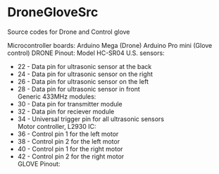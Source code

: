 # DroneGloveSrc
Source codes for Drone and Control glove

Microcontroller boards:
  Arduino Mega (Drone)
  Arduino Pro mini (Glove control)
              DRONE
Pinout: 
  Model HC-SR04 U.S. sensors:
  * 22  - Data pin for ultrasonic sensor at the back        
  * 24  - Data pin for ultrasonic sensor on the right       
  * 26  - Data pin for ultrasonic sensor on the left        
  * 28  - Data pin for ultrasonic sensor in front           
  Generic 433MHz modules: 
  * 30  - Data pin for transmitter module                   
  * 32  - Data pin for reciever module                      
  * 34  - Universal trigger pin for all ultrasonic sensors  
  Motor controller, L2930 IC:   
  * 36  - Control pin 1 for the left motor                  
  * 38  - Control pin 2 for the left motor                  
  * 40  - Control pin 1 for the right motor                 
  * 42  - Control pin 2 for the right motor    
          GLOVE
Pinout: 
  
